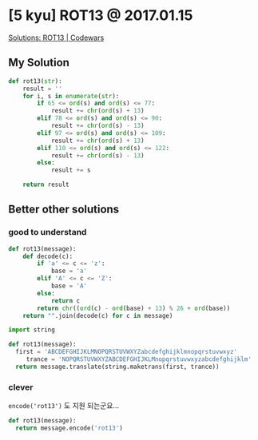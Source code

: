 # [5 kyu] ROT13 @ 2017.01.15

[Solutions: ROT13 | Codewars](https://www.codewars.com/kata/52223df9e8f98c7aa7000062/solutions/python)

## My Solution


```python
def rot13(str):
    result = ''
    for i, s in enumerate(str):
        if 65 <= ord(s) and ord(s) <= 77:
            result += chr(ord(s) + 13)
        elif 78 <= ord(s) and ord(s) <= 90:
            result += chr(ord(s) - 13)
        elif 97 <= ord(s) and ord(s) <= 109:
            result += chr(ord(s) + 13)
        elif 110 <= ord(s) and ord(s) <= 122:
            result += chr(ord(s) - 13)
        else:
            result += s

    return result
```

## Better other solutions

### good to understand

```python
def rot13(message):
    def decode(c):
        if 'a' <= c <= 'z':
            base = 'a'
        elif 'A' <= c <= 'Z':
            base = 'A'
        else:
            return c
        return chr((ord(c) - ord(base) + 13) % 26 + ord(base))
    return "".join(decode(c) for c in message)
```

```python
import string

def rot13(message):
  first = 'ABCDEFGHIJKLMNOPQRSTUVWXYZabcdefghijklmnopqrstuvwxyz'
     trance = 'NOPQRSTUVWXYZABCDEFGHIJKLMnopqrstuvwxyzabcdefghijklm'
  return message.translate(string.maketrans(first, trance))
```


### clever

`encode('rot13')` 도 지원 되는군요...

```python
def rot13(message):
  return message.encode('rot13')
```
